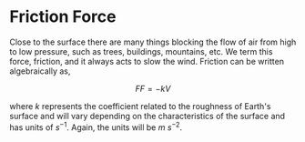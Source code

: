 # Friction Force

Close to the surface there are many things blocking the flow of air from
high to low pressure, such as trees, buildings, mountains, etc. We term
this force, friction, and it always acts to slow the wind. Friction can
be written algebraically as,

$$
FF = -kV
$$

where $k$ represents the coefficient related to the roughness of Earth's
surface and will vary depending on the characteristics of the surface
and has units of $s^{-1}$. Again, the units will be $m$ $s^{-2}$.